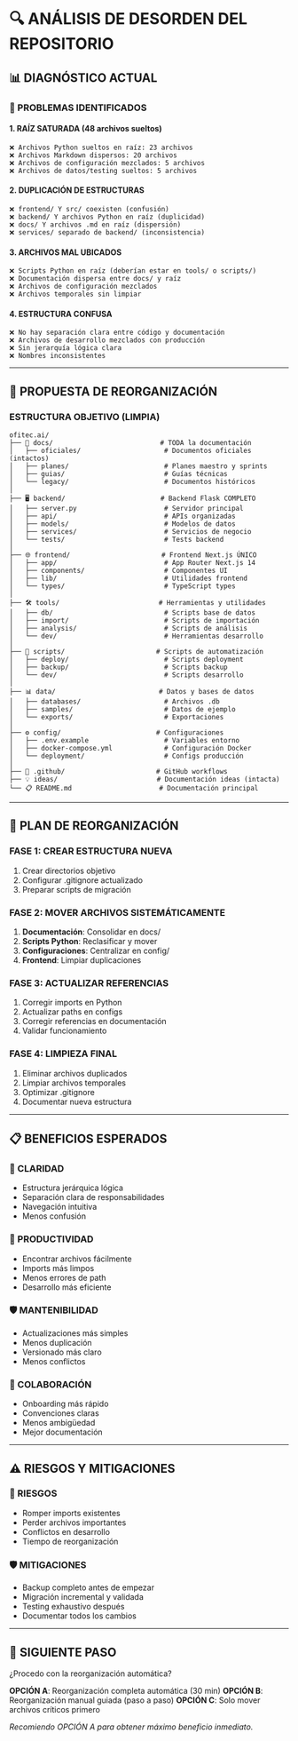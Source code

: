 # 🔍 ANÁLISIS DE DESORDEN DEL REPOSITORIO

## 📊 **DIAGNÓSTICO ACTUAL**

### **🚨 PROBLEMAS IDENTIFICADOS**

#### **1. RAÍZ SATURADA** (48 archivos sueltos)
```
❌ Archivos Python sueltos en raíz: 23 archivos
❌ Archivos Markdown dispersos: 20 archivos  
❌ Archivos de configuración mezclados: 5 archivos
❌ Archivos de datos/testing sueltos: 5 archivos
```

#### **2. DUPLICACIÓN DE ESTRUCTURAS**
```
❌ frontend/ Y src/ coexisten (confusión)
❌ backend/ Y archivos Python en raíz (duplicidad)
❌ docs/ Y archivos .md en raíz (dispersión)
❌ services/ separado de backend/ (inconsistencia)
```

#### **3. ARCHIVOS MAL UBICADOS**
```
❌ Scripts Python en raíz (deberían estar en tools/ o scripts/)
❌ Documentación dispersa entre docs/ y raíz
❌ Archivos de configuración mezclados
❌ Archivos temporales sin limpiar
```

#### **4. ESTRUCTURA CONFUSA**
```
❌ No hay separación clara entre código y documentación
❌ Archivos de desarrollo mezclados con producción
❌ Sin jerarquía lógica clara
❌ Nombres inconsistentes
```

---

## 🎯 **PROPUESTA DE REORGANIZACIÓN**

### **ESTRUCTURA OBJETIVO (LIMPIA)**
```
ofitec.ai/
├── 📁 docs/                           # TODA la documentación
│   ├── oficiales/                     # Documentos oficiales (intactos)
│   ├── planes/                        # Planes maestro y sprints
│   ├── guias/                         # Guías técnicas
│   └── legacy/                        # Documentos históricos
│
├── 🖥️ backend/                        # Backend Flask COMPLETO
│   ├── server.py                      # Servidor principal
│   ├── api/                           # APIs organizadas
│   ├── models/                        # Modelos de datos
│   ├── services/                      # Servicios de negocio
│   └── tests/                         # Tests backend
│
├── 🌐 frontend/                       # Frontend Next.js ÚNICO
│   ├── app/                           # App Router Next.js 14
│   ├── components/                    # Componentes UI
│   ├── lib/                           # Utilidades frontend
│   └── types/                         # TypeScript types
│
├── 🛠️ tools/                         # Herramientas y utilidades
│   ├── db/                            # Scripts base de datos
│   ├── import/                        # Scripts de importación
│   ├── analysis/                      # Scripts de análisis
│   └── dev/                           # Herramientas desarrollo
│
├── 🚀 scripts/                       # Scripts de automatización
│   ├── deploy/                        # Scripts deployment
│   ├── backup/                        # Scripts backup
│   └── dev/                           # Scripts desarrollo
│
├── 📊 data/                          # Datos y bases de datos
│   ├── databases/                     # Archivos .db
│   ├── samples/                       # Datos de ejemplo
│   └── exports/                       # Exportaciones
│
├── ⚙️ config/                        # Configuraciones
│   ├── .env.example                   # Variables entorno
│   ├── docker-compose.yml             # Configuración Docker
│   └── deployment/                    # Configs producción
│
├── 🔧 .github/                       # GitHub workflows
├── 💡 ideas/                         # Documentación ideas (intacta)
└── 📋 README.md                      # Documentación principal
```

---

## 🚀 **PLAN DE REORGANIZACIÓN**

### **FASE 1: CREAR ESTRUCTURA NUEVA**
1. Crear directorios objetivo
2. Configurar .gitignore actualizado
3. Preparar scripts de migración

### **FASE 2: MOVER ARCHIVOS SISTEMÁTICAMENTE**
1. **Documentación**: Consolidar en docs/
2. **Scripts Python**: Reclasificar y mover
3. **Configuraciones**: Centralizar en config/
4. **Frontend**: Limpiar duplicaciones

### **FASE 3: ACTUALIZAR REFERENCIAS**
1. Corregir imports en Python
2. Actualizar paths en configs
3. Corregir referencias en documentación
4. Validar funcionamiento

### **FASE 4: LIMPIEZA FINAL**
1. Eliminar archivos duplicados
2. Limpiar archivos temporales
3. Optimizar .gitignore
4. Documentar nueva estructura

---

## 📋 **BENEFICIOS ESPERADOS**

### **🎯 CLARIDAD**
- Estructura jerárquica lógica
- Separación clara de responsabilidades
- Navegación intuitiva
- Menos confusión

### **🚀 PRODUCTIVIDAD**
- Encontrar archivos fácilmente
- Imports más limpos
- Menos errores de path
- Desarrollo más eficiente

### **🛡️ MANTENIBILIDAD**
- Actualizaciones más simples
- Menos duplicación
- Versionado más claro
- Menos conflictos

### **👥 COLABORACIÓN**
- Onboarding más rápido
- Convenciones claras
- Menos ambigüedad
- Mejor documentación

---

## ⚠️ **RIESGOS Y MITIGACIONES**

### **🚨 RIESGOS**
- Romper imports existentes
- Perder archivos importantes
- Conflictos en desarrollo
- Tiempo de reorganización

### **🛡️ MITIGACIONES**
- Backup completo antes de empezar
- Migración incremental y validada
- Testing exhaustivo después
- Documentar todos los cambios

---

## 🎯 **SIGUIENTE PASO**

¿Procedo con la reorganización automática?

**OPCIÓN A**: Reorganización completa automática (30 min)
**OPCIÓN B**: Reorganización manual guiada (paso a paso)
**OPCIÓN C**: Solo mover archivos críticos primero

*Recomiendo OPCIÓN A para obtener máximo beneficio inmediato.*